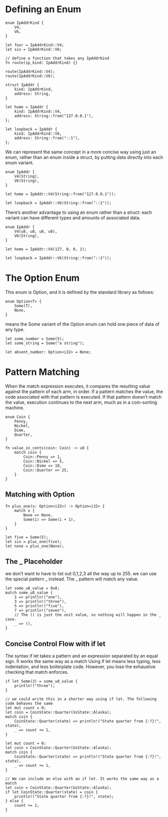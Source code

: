 # Defining an Enum

    enum IpAddrKind {
        V4,
        V6,
    }
    
    let four = IpAddrKind::V4;
    let six = IpAddrKind::V6;
    
    // define a function that takes any IpAddrKind
    fn route(ip_kind: IpAddrKind) {}
    
    route(IpAddrKind::V4);
    route(IpAddrKind::V6);
    
    struct IpAddr {
        kind: IpAddrKind,
        address: String,
    }

    let home = IpAddr {
        kind: IpAddrKind::V4,
        address: String::from("127.0.0.1"),
    };

    let loopback = IpAddr {
        kind: IpAddrKind::V6,
        address: String::from("::1"),
    };

We can represent the same concept in a more concise way using just an enum, rather than an enum inside a struct, by putting data directly into each enum variant.

    enum IpAddr {
        V4(String),
        V6(String),
    }

    let home = IpAddr::V4(String::from("127.0.0.1"));

    let loopback = IpAddr::V6(String::from("::1"));

There’s another advantage to using an enum rather than a struct: each variant can have different types and amounts of associated data. 

    enum IpAddr {
        V4(u8, u8, u8, u8),
        V6(String),
    }

    let home = IpAddr::V4(127, 0, 0, 1);

    let loopback = IpAddr::V6(String::from("::1"));
    

# The Option Enum
This enum is Option<T>, and it is defined by the standard library as follows:

    enum Option<T> {
        Some(T),
        None,
    }

<T> means the Some variant of the Option enum can hold one piece of data of any type.
    
    let some_number = Some(5);
    let some_string = Some("a string");

    let absent_number: Option<i32> = None;

# Pattern Matching
When the match expression executes, it compares the resulting value against the pattern of each arm, in order. If a pattern matches the value, the code associated with that pattern is executed. If that pattern doesn’t match the value, execution continues to the next arm, much as in a coin-sorting machine.

    enum Coin {
        Penny,
        Nickel,
        Dime,
        Quarter,
    }

    fn value_in_cents(coin: Coin) -> u8 {
        match coin {
            Coin::Penny => 1,
            Coin::Nickel => 5,
            Coin::Dime => 10,
            Coin::Quarter => 25,
        }
    }
    
## Matching with Option<T>
    
    fn plus_one(x: Option<i32>) -> Option<i32> {
        match x {
            None => None,
            Some(i) => Some(i + 1),
        }
    }

    let five = Some(5);
    let six = plus_one(five);
    let none = plus_one(None);
    
## The _ Placeholder
we don’t want to have to list out 0,1,2,3 all the way up to 255. we can use the special pattern _ instead. 
The _ pattern will match any value.

    let some_u8_value = 0u8;
    match some_u8_value {
        1 => println!("one"),
        3 => println!("three"),
        5 => println!("five"),
        7 => println!("seven"),
        // The () is just the unit value, so nothing will happen in the _ case.
        _ => (),
    }

## Concise Control Flow with if let
The syntax if let takes a pattern and an expression separated by an equal sign. It works the same way as a match
Using if let means less typing, less indentation, and less boilerplate code. However, you lose the exhaustive checking that match enforces.

    if let Some(3) = some_u8_value {
        println!("three");
    }

    // we could write this in a shorter way using if let. The following code behaves the same
    let mut count = 0;
    let coin = CoinState::Quarter(UsState::Alaska);
    match coin {
        CoinState::Quarter(state) => println!("State quarter from {:?}!", state),
        _ => count += 1,
    }
    
    let mut count = 0;
    let coin = CoinState::Quarter(UsState::Alaska);
    match coin {
        CoinState::Quarter(state) => println!("State quarter from {:?}!", state),
        _ => count += 1,
    }

    // We can include an else with an if let. It works the same way as a match
    let coin = CoinState::Quarter(UsState::Alaska);
    if let CoinState::Quarter(state) = coin {
        println!("State quarter from {:?}!", state);
    } else {
        count += 1;
    }

